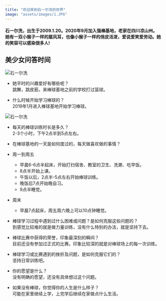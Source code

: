 ```yaml
---
title: "欢迎来到石一尔洗的世界"
image: "assets/images/1.JPG"
---
```

 

#### 石一尔洗，出生于2009.1.20。2020年9月加入强棒基地，老家在四川凉山州。她有一双小猴子一样的扇风耳，也像小猴子一样的俏皮活泼，爱说爱笑爱劳动。她的笑容可以感染很多人!  



## 美少女问答时间  

![石一尔洗](https://tva1.sinaimg.cn/large/e6c9d24ely1gojtzqv1igj20k00dcaar.jpg)
* 她平时的兴趣爱好有哪些呢？  
    跳舞，跳皮筋，来棒球基地之前的学校打过篮球。  

* 什么时候开始学习棒球的？  
    2019年1月进入棒球基地开始学习棒球。  

![石一尔洗](https://tva1.sinaimg.cn/large/e6c9d24ely1goju3ooo1aj20k00dct9n.jpg)
* 每天的棒球训练时长是多久？  
    2-3个小时，下午2点半到5点左右。

* 在棒球基地的一天是如何度过的，每天做喜欢做的事情？  
* 周一到周五    
    * 早晨6-6点半起床，开始打扫宿舍、教室的卫生、洗漱、吃早饭。  
    * 8点半开始上课。  
    * 午饭以后，2点半-5点左右开始棒球训练。  
    * 晚饭后7点开始晚自习。  
    * 9点半睡觉。
* 周末  
    * 早晨7点起床，周五周六晚上可以10点钟睡觉。  

* 棒球学习过程中遇到过什么困难或问题？是如何克服这些问题的？  
    到感觉比较难的就是做力量训练，没有什么特别的办法，就是坚持下去。  

* 棒球比赛中获得的荣誉，印象最深刻的瞬间？  
    目前还没有参加过正式的比赛。印象比较深的就是对棒球场上的每一次训练。

* 棒球学习或比赛遇到的挫折及问题，是如何克服它们的？  
    坚持日常训练吧。  

* 你的愿望是什么？  
    没有明确的愿望，还没有具体想过这个问题。  

* 如果没有棒球，你觉得你的人生是什么样子？  
    可能在家里继续上学，上完学后继续在家做点什么生活。
